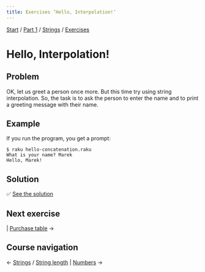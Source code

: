 ```yaml
---
title: Exercises ’Hello, Interpolation!‘
---
```


[Start](../../..) / [Part 1](../../../part1) / [Strings](../..) / [Exercises](..)

# Hello, Interpolation!

## Problem

OK, let us greet a person once more. But this time try using string interpolation. So, the task is to ask the person to enter the name and to print a greeting message with their name.

## Example

If you run the program, you get a prompt:

    $ raku hello-concatenation.raku
    What is your name? Marek
    Hello, Marek!

## Solution

✅ [See the solution](solution)

## Next exercise

| [Purchase table](../purchase-table) →

## Course navigation

← [Strings](../..) / [String length](../../string-length) | [Numbers](../../../numbers) →
